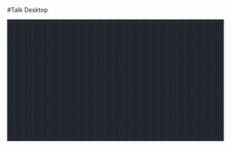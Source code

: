 #Talk Desktop

<p align="center"> 
   <img src="https://raw.githubusercontent.com/masoudmanson/fileupload/master/talk/Talk%20Teaser.gif" alt="Talk Desktop Teaser">
</p>
